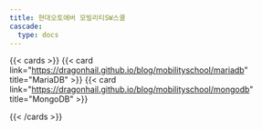 ```yaml
---
title: 현대오토에버 모빌리티SW스쿨
cascade:
  type: docs
---
```

{{< cards >}}
  {{< card link="https://dragonhail.github.io/blog/mobilityschool/mariadb" title="MariaDB" >}}
  {{< card link="https://dragonhail.github.io/blog/mobilityschool/mongodb" title="MongoDB" >}}

{{< /cards >}}